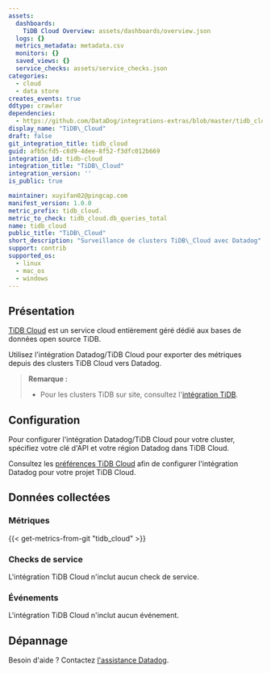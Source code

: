 ```yaml
---
assets:
  dashboards:
    TiDB Cloud Overview: assets/dashboards/overview.json
  logs: {}
  metrics_metadata: metadata.csv
  monitors: {}
  saved_views: {}
  service_checks: assets/service_checks.json
categories:
  - cloud
  - data store
creates_events: true
ddtype: crawler
dependencies:
  - https://github.com/DataDog/integrations-extras/blob/master/tidb_cloud/README.md
display_name: "TiDB\_Cloud"
draft: false
git_integration_title: tidb_cloud
guid: afb5cfd5-c8d9-4dee-8f52-f3dfc012b669
integration_id: tidb-cloud
integration_title: "TiDB\_Cloud"
integration_version: ''
is_public: true

maintainer: xuyifan02@pingcap.com
manifest_version: 1.0.0
metric_prefix: tidb_cloud.
metric_to_check: tidb_cloud.db_queries_total
name: tidb_cloud
public_title: "TiDB\_Cloud"
short_description: "Surveillance de clusters TiDB\_Cloud avec Datadog"
support: contrib
supported_os:
  - linux
  - mac_os
  - windows
---
```

## Présentation

[TiDB Cloud][1] est un service cloud entièrement géré dédié aux bases de données open source TiDB.

Utilisez l'intégration Datadog/TiDB Cloud pour exporter des métriques depuis des clusters TiDB Cloud vers Datadog.

> **Remarque :**
>
> - Pour les clusters TiDB sur site, consultez l'[intégration TiDB][2].

## Configuration

Pour configurer l'intégration Datadog/TiDB Cloud pour votre cluster, spécifiez votre clé d'API et votre région Datadog dans TiDB Cloud.

Consultez les [préférences TiDB Cloud][3] afin de configurer l'intégration Datadog pour votre projet TiDB Cloud.

## Données collectées

### Métriques
{{< get-metrics-from-git "tidb_cloud" >}}


### Checks de service

L'intégration TiDB Cloud n'inclut aucun check de service.

### Événements

L'intégration TiDB Cloud n'inclut aucun événement.

## Dépannage

Besoin d'aide ? Contactez [l'assistance Datadog][5].

[1]: https://tidbcloud.com
[2]: https://docs.datadoghq.com/fr/integrations/tidb/
[3]: https://tidbcloud.com/console/preferences
[4]: https://github.com/DataDog/integrations-extras/blob/master/tidb_cloud/metadata.csv
[5]: https://docs.datadoghq.com/fr/help/
